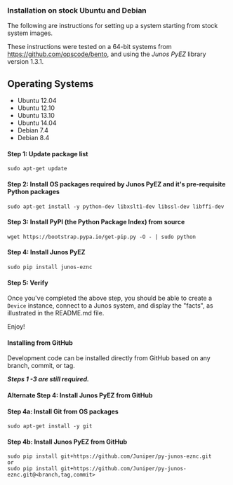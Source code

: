 ### Installation on stock Ubuntu and Debian

The following are instructions for setting up a system starting from stock system images.

These instructions were tested on a 64-bit systems from https://github.com/opscode/bento, and using the _Junos PyEZ_ library version 1.3.1.

Operating Systems
---------------
- Ubuntu 12.04
- Ubuntu 12.10
- Ubuntu 13.10
- Ubuntu 14.04
- Debian 7.4
- Debian 8.4


#### Step 1: Update package list

	sudo apt-get update

#### Step 2: Install OS packages required by Junos PyEZ and it's pre-requisite Python packages

    sudo apt-get install -y python-dev libxslt1-dev libssl-dev libffi-dev

#### Step 3: Install PyPI (the Python Package Index) from source

	wget https://bootstrap.pypa.io/get-pip.py -O - | sudo python
	
#### Step 4: Install Junos PyEZ

    sudo pip install junos-eznc
    
#### Step 5: Verify 

Once you've completed the above step, you should be able to create a `Device` instance, connect to a Junos system, and display the "facts", as illustrated in the README.md file.

Enjoy!


#### Installing from GitHub

Development code can be installed directly from GitHub based on any branch, commit, or tag.

***Steps 1 -3 are still required.***
#### Alternate Step 4: Install Junos PyEZ from GitHub

#### Step 4a: Install Git from OS packages 
    sudo apt-get install -y git

#### Step 4b: Install Junos PyEZ from GitHub
	sudo pip install git+https://github.com/Juniper/py-junos-eznc.git
	or
	sudo pip install git+https://github.com/Juniper/py-junos-eznc.git@<branch,tag,commit>
